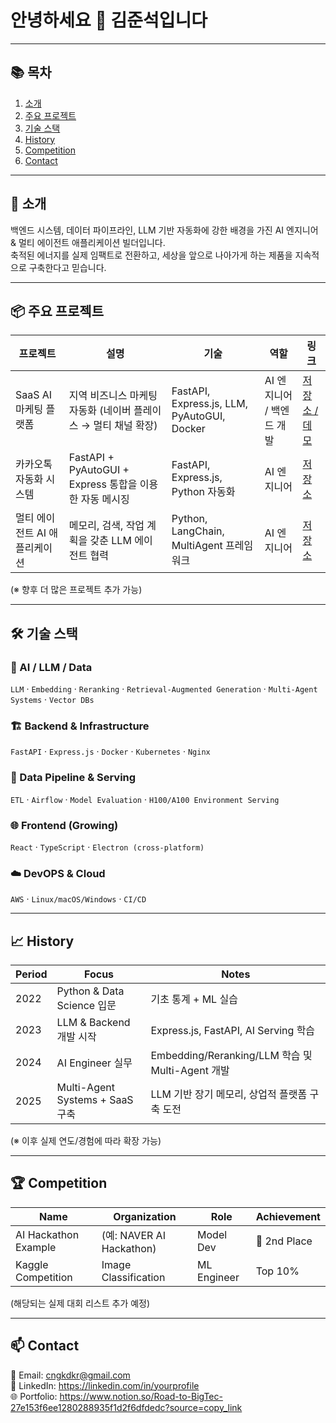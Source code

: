# 안녕하세요 👋 김준석입니다

---

## 📚 목차
1. [소개](#-소개)
2. [주요 프로젝트](#-주요-프로젝트)
3. [기술 스택](#-기술-스택)
4. [History](#-History)
5. [Competition](#-Competition)
6. [Contact](#-Contact)

---

## 🚀 소개
백엔드 시스템, 데이터 파이프라인, LLM 기반 자동화에 강한 배경을 가진 AI 엔지니어 & 멀티 에이전트 애플리케이션 빌더입니다.  
축적된 에너지를 실제 임팩트로 전환하고, 세상을 앞으로 나아가게 하는 제품을 지속적으로 구축한다고 믿습니다.

---

## 📦 주요 프로젝트
| 프로젝트 | 설명 | 기술 | 역할 | 링크 |
|---------|------------|------|------|------|
| SaaS AI 마케팅 플랫폼 | 지역 비즈니스 마케팅 자동화 (네이버 플레이스 → 멀티 채널 확장) | FastAPI, Express.js, LLM, PyAutoGUI, Docker | AI 엔지니어 / 백엔드 개발 | [저장소 / 데모]() |
| 카카오톡 자동화 시스템 | FastAPI + PyAutoGUI + Express 통합을 이용한 자동 메시징 | FastAPI, Express.js, Python 자동화 | AI 엔지니어 | [저장소]() |
| 멀티 에이전트 AI 애플리케이션 | 메모리, 검색, 작업 계획을 갖춘 LLM 에이전트 협력 | Python, LangChain, MultiAgent 프레임워크 | AI 엔지니어 | [저장소]() |

(※ 향후 더 많은 프로젝트 추가 가능)

---

## 🛠 기술 스택

### 🧠 AI / LLM / Data
`LLM` · `Embedding` · `Reranking` · `Retrieval-Augmented Generation` · `Multi-Agent Systems` · `Vector DBs`

### 🏗 Backend & Infrastructure
`FastAPI` · `Express.js` · `Docker` · `Kubernetes` · `Nginx`

### 📡 Data Pipeline & Serving
`ETL` · `Airflow` · `Model Evaluation` · `H100/A100 Environment Serving`

### 🌐 Frontend (Growing)
`React` · `TypeScript` · `Electron (cross-platform)`

### ☁️ DevOPS & Cloud
`AWS` · `Linux/macOS/Windows` · `CI/CD`

---

## 📈 History

| Period | Focus | Notes |
|--------|--------|--------|
| 2022 | Python & Data Science 입문 | 기초 통계 + ML 실습 |
| 2023 | LLM & Backend 개발 시작 | Express.js, FastAPI, AI Serving 학습 |
| 2024 | AI Engineer 실무 | Embedding/Reranking/LLM 학습 및 Multi-Agent 개발 |
| 2025 | Multi-Agent Systems + SaaS 구축 | LLM 기반 장기 메모리, 상업적 플랫폼 구축 도전 |

(※ 이후 실제 연도/경험에 따라 확장 가능)

---

## 🏆 Competition
| Name | Organization | Role | Achievement |
|------|--------------|------|------------|
| AI Hackathon Example | (예: NAVER AI Hackathon) | Model Dev | 🥈 2nd Place |
| Kaggle Competition | Image Classification | ML Engineer | Top 10% |

(해당되는 실제 대회 리스트 추가 예정)

---

## 📫 Contact
📍 Email: cngkdkr@gmail.com  
💼 LinkedIn: https://linkedin.com/in/yourprofile  
🌐 Portfolio: https://www.notion.so/Road-to-BigTec-27e153f6ee1280288935f1d2f6dfdedc?source=copy_link

